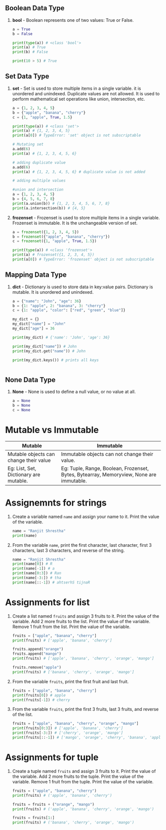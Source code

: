
## Boolean Data Type
1. **bool** - Boolean represents one of two values: True or False.

    ```python
    a = True
    b = False

    print(type(a)) # <class 'bool'>
    print(a) # True
    print(b) # False

    print(10 > 5) # True
    ```
## Set Data Type
1. **set** - Set is used to store multiple items in a single variable. it is unordered and unindexed. Duplicate values are not allowed. It is used to perform mathematical set operations like union, intersection, etc.

    ```python
    a = {1, 2, 3, 4, 5}
    b = {"apple", "banana", "cherry"}
    c = {1, "apple", True, 1.5}

    print(type(a)) # <class 'set'>
    print(a) # {1, 2, 3, 4, 5}
    print(a[0]) # TypeError: 'set' object is not subscriptable

    # Mutating set
    a.add(6)
    print(a) # {1, 2, 3, 4, 5, 6}

    # adding duplicate value
    a.add(6)
    print(a) # {1, 2, 3, 4, 5, 6} # duplicate value is not added

    # adding multiple values
    
    #union and intersection
    a = {1, 2, 3, 4, 5}
    b = {4, 5, 6, 7, 8}
    print(a.union(b)) # {1, 2, 3, 4, 5, 6, 7, 8}
    print(a.intersection(b)) # {4, 5}

    ```
2. **frozenset** - Frozenset is used to store multiple items in a single variable. Frozenset is immutable. It is the unchangeable version of set.

    ```python
    a = frozenset({1, 2, 3, 4, 5})
    b = frozenset({"apple", "banana", "cherry"})
    c = frozenset({1, "apple", True, 1.5})

    print(type(a)) # <class 'frozenset'>
    print(a) # frozenset({1, 2, 3, 4, 5})
    print(a[0]) # TypeError: 'frozenset' object is not subscriptable
    ```
## Mapping Data Type
1. **dict** - Dictionary is used to store data in key:value pairs. Dictionary is mutable. It is unordered and unindexed.

    ```python
    a = {"name": "John", "age": 36}
    b = {1: "apple", 2: "banana", 3: "cherry"}
    c = {1: "apple", "color": ["red", "green", "blue"]}

    my_dict = {}
    my_dict["name"] = "John"
    my_dict["age"] = 36

    print(my_dict) # {'name': 'John', 'age': 36}

    print(my_dict["name"]) # John
    print(my_dict.get("name")) # John

    print(my_dict.keys()) # prints all keys
    ```

    ```
## None Data Type
1. **None** - None is used to define a null value, or no value at all.

    ```python
    a = None
    b = None
    c = None
    ```

# Mutable vs Immutable
<!-- table -->
| Mutable | Immutable |
| --- | --- |
| Mutable objects can change their value  | Immutable objects can not change their value. |
| Eg: List, Set, Dictionary are mutable. |Eg: Tuple, Range, Boolean, Frozenset, Bytes, Bytearray, Memoryview, None are immutable. |

# Assignemnts for strings
1. Create a variable named `name` and assign your name to it. Print the value of the variable.

    ```python
    name = "Ranjit Shrestha"
    print(name)
    ```

2. From the variable `name`, print the first character, last character, first 3 characters, last 3 characters, and reverse of the string.

    ```python
    name = "Ranjit Shrestha"
    print(name[0]) # R
    print(name[-1]) # a
    print(name[0:3]) # Ran
    print(name[-3:]) # tha
    print(name[::-1]) # ahtserhS tijnaR
    ```

# Assignments for list
1. Create a list named `fruits` and assign 3 fruits to it. Print the value of the variable. Add 2 more fruits to the list. Print the value of the variable. Remove 1 fruit from the list. Print the value of the variable.

    ```python
    fruits = ["apple", "banana", "cherry"]
    print(fruits) # ['apple', 'banana', 'cherry']

    fruits.append("orange")
    fruits.append("mango")
    print(fruits) # ['apple', 'banana', 'cherry', 'orange', 'mango']

    fruits.remove("apple")
    print(fruits) # ['banana', 'cherry', 'orange', 'mango']
    ```

2. From the variable `fruits`, print the first fruit and last fruit.

    ```python
    fruits = ["apple", "banana", "cherry"]
    print(fruits[0]) # apple
    print(fruits[-1]) # cherry
    ```

3. From the variable `fruits`, print the first 3 fruits, last 3 fruits, and reverse of the list.

    ```python
    fruits = ["apple", "banana", "cherry", "orange", "mango"]
    print(fruits[0:3]) # ['apple', 'banana', 'cherry']
    print(fruits[-3:]) # ['cherry', 'orange', 'mango']
    print(fruits[::-1]) # ['mango', 'orange', 'cherry', 'banana', 'apple']
    ```

# Assignments for tuple
1. Create a tuple named `fruits` and assign 3 fruits to it. Print the value of the variable. Add 2 more fruits to the tuple. Print the value of the variable. Remove 1 fruit from the tuple. Print the value of the variable.

    ```python
    fruits = ("apple", "banana", "cherry")
    print(fruits) # ('apple', 'banana', 'cherry')

    fruits = fruits + ("orange", "mango")
    print(fruits) # ('apple', 'banana', 'cherry', 'orange', 'mango')

    fruits = fruits[1:]
    print(fruits) # ('banana', 'cherry', 'orange', 'mango')
    ```